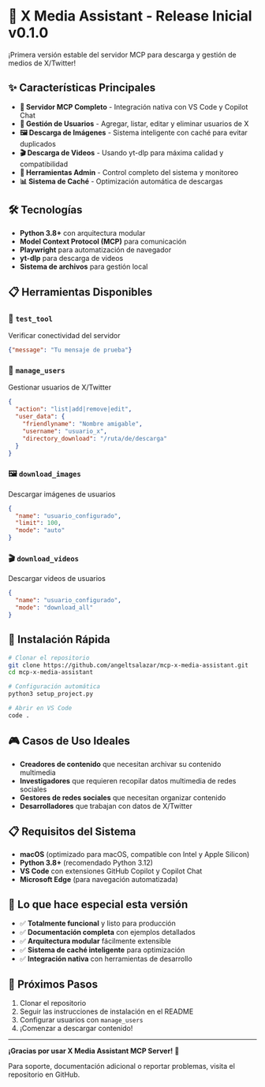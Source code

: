 # 🚀 X Media Assistant - Release Inicial v0.1.0

¡Primera versión estable del servidor MCP para descarga y gestión de medios de X/Twitter!

## ✨ Características Principales

- **🎯 Servidor MCP Completo** - Integración nativa con VS Code y Copilot Chat
- **👥 Gestión de Usuarios** - Agregar, listar, editar y eliminar usuarios de X
- **🖼️ Descarga de Imágenes** - Sistema inteligente con caché para evitar duplicados
- **🎬 Descarga de Videos** - Usando yt-dlp para máxima calidad y compatibilidad
- **🔧 Herramientas Admin** - Control completo del sistema y monitoreo
- **📊 Sistema de Caché** - Optimización automática de descargas

## 🛠️ Tecnologías

- **Python 3.8+** con arquitectura modular
- **Model Context Protocol (MCP)** para comunicación
- **Playwright** para automatización de navegador
- **yt-dlp** para descarga de videos
- **Sistema de archivos** para gestión local

## 📋 Herramientas Disponibles

### 🧪 `test_tool`
Verificar conectividad del servidor
```json
{"message": "Tu mensaje de prueba"}
```

### 👥 `manage_users`
Gestionar usuarios de X/Twitter
```json
{
  "action": "list|add|remove|edit",
  "user_data": {
    "friendlyname": "Nombre amigable",
    "username": "usuario_x",
    "directory_download": "/ruta/de/descarga"
  }
}
```

### 🖼️ `download_images`
Descargar imágenes de usuarios
```json
{
  "name": "usuario_configurado",
  "limit": 100,
  "mode": "auto"
}
```

### 🎬 `download_videos`
Descargar videos de usuarios
```json
{
  "name": "usuario_configurado",
  "mode": "download_all"
}
```

## 🚀 Instalación Rápida

```bash
# Clonar el repositorio
git clone https://github.com/angeltsalazar/mcp-x-media-assistant.git
cd mcp-x-media-assistant

# Configuración automática
python3 setup_project.py

# Abrir en VS Code
code .
```

## 🎮 Casos de Uso Ideales

- **Creadores de contenido** que necesitan archivar su contenido multimedia
- **Investigadores** que requieren recopilar datos multimedia de redes sociales
- **Gestores de redes sociales** que necesitan organizar contenido
- **Desarrolladores** que trabajan con datos de X/Twitter

## 📋 Requisitos del Sistema

- **macOS** (optimizado para macOS, compatible con Intel y Apple Silicon)
- **Python 3.8+** (recomendado Python 3.12)
- **VS Code** con extensiones GitHub Copilot y Copilot Chat
- **Microsoft Edge** (para navegación automatizada)

## 🎯 Lo que hace especial esta versión

- ✅ **Totalmente funcional** y listo para producción
- ✅ **Documentación completa** con ejemplos detallados
- ✅ **Arquitectura modular** fácilmente extensible
- ✅ **Sistema de caché inteligente** para optimización
- ✅ **Integración nativa** con herramientas de desarrollo

## 🔗 Próximos Pasos

1. Clonar el repositorio
2. Seguir las instrucciones de instalación en el README
3. Configurar usuarios con `manage_users`
4. ¡Comenzar a descargar contenido!

---

**¡Gracias por usar X Media Assistant MCP Server!** 🎉

Para soporte, documentación adicional o reportar problemas, visita el repositorio en GitHub.
